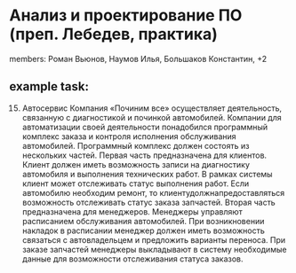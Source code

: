 # Анализ и проектирование ПО (преп. Лебедев, практика)
members: Роман Вьюнов, Наумов Илья, Большаков Константин, +2
## example task:
15. Автосервис
Компания «Починим все» осуществляет деятельность, связанную с диагностикой и починкой автомобилей. Компании для автоматизации своей деятельности понадобился программный комплекс заказа и контроля исполнения обслуживания автомобилей. Программный комплекс должен состоять из нескольких частей.
Первая часть предназначена для клиентов. Клиент должен иметь возможность записи на диагностику автомобиля и выполнения технических работ. В рамках системы клиент может отслеживать статус выполнения работ. Если автомобилю необходим ремонт, то клиентудолжнапредоставляться возможность отслеживать статус заказа запчастей.
Вторая часть предназначена для менеджеров. Менеджеры управляют расписанием обслуживания автомобилей. При возникновении накладок в расписании менеджер должен иметь возможность связаться с автовладельцем и предложить варианты переноса. При заказе запчастей менеджеры выкладывают в систему необходимые данные для возможности отслеживания статуса заказов. 
